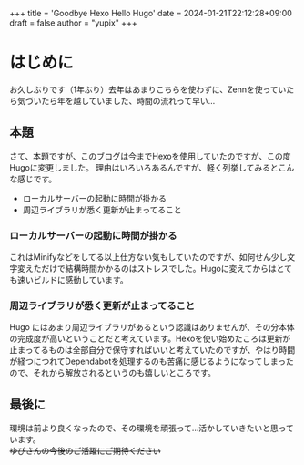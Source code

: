 +++
title = 'Goodbye Hexo Hello Hugo'
date = 2024-01-21T22:12:28+09:00
draft = false
author = "yupix"
+++

# はじめに

お久しぶりです（1年ぶり）去年はあまりこちらを使わずに、Zennを使っていたら気づいたら年を越していました、時間の流れって早い...

## 本題

さて、本題ですが、このブログは今までHexoを使用していたのですが、この度Hugoに変更しました。
理由はいろいろあるんですが、軽く列挙してみるとこんな感じです。

- ローカルサーバーの起動に時間が掛かる
- 周辺ライブラリが悉く更新が止まってること

### ローカルサーバーの起動に時間が掛かる

これはMinifyなどをしてる以上仕方ない気もしていたのですが、如何せん少し文字変えただけで結構時間かかるのはストレスでした。Hugoに変えてからはとても速いビルドに感動しています。

### 周辺ライブラリが悉く更新が止まってること

Hugo にはあまり周辺ライブラリがあるという認識はありませんが、その分本体の完成度が高いということだと考えています。Hexoを使い始めたころは更新が止まってるものは全部自分で保守すればいいと考えていたのですが、やはり時間が経つにつれてDependabotを処理するのも苦痛に感じるようになってしまったので、それから解放されるというのも嬉しいところです。

## 最後に

環境は前より良くなったので、その環境を頑張って...活かしていきたいと思っています。  
~~ゆぴさんの今後のご活躍にご期待ください~~